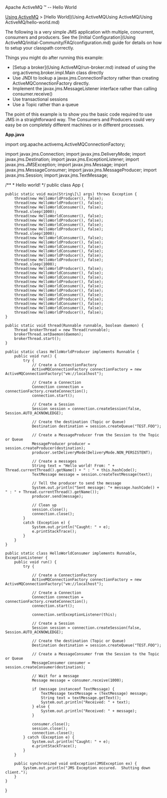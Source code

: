 Apache ActiveMQ ™ -- Hello World 

[Using ActiveMQ](using-activemq.md) > [Hello World](Using ActiveMQUsing ActiveMQ/Using ActiveMQ/hello-world.md)


The following is a very simple JMS application with multiple, concurrent, consumers and producers. See the [Initial Configuration](Using ActiveMQ/initial-Community/FAQ/configuration.md) guide for details on how to setup your classpath correctly.

Things you might do after running this example:

*   [Setup a broker](Using ActiveMQ/run-broker.md) instead of using the org.activemq.broker.impl.Main class directly
*   Use JNDI to lookup a javax.jms.ConnectionFactory rather than creating ActiveMQConnectionFactory directly.
*   Implement the javax.jms.MessageListener interface rather than calling consumer.receive()
*   Use transactional sessions
*   Use a Topic rather than a queue

The point of this example is to show you the basic code required to use JMS in a straightforward way. The Consumers and Producers could very easy be on completely different machines or in different processes.

**App.java**

import org.apache.activemq.ActiveMQConnectionFactory;

import javax.jms.Connection;
import javax.jms.DeliveryMode;
import javax.jms.Destination;
import javax.jms.ExceptionListener;
import javax.jms.JMSException;
import javax.jms.Message;
import javax.jms.MessageConsumer;
import javax.jms.MessageProducer;
import javax.jms.Session;
import javax.jms.TextMessage;

/\*\*
 \* Hello world!
 */
public class App {

    public static void main(String\[\] args) throws Exception {
        thread(new HelloWorldProducer(), false);
        thread(new HelloWorldProducer(), false);
        thread(new HelloWorldConsumer(), false);
        Thread.sleep(1000);
        thread(new HelloWorldConsumer(), false);
        thread(new HelloWorldProducer(), false);
        thread(new HelloWorldConsumer(), false);
        thread(new HelloWorldProducer(), false);
        Thread.sleep(1000);
        thread(new HelloWorldConsumer(), false);
        thread(new HelloWorldProducer(), false);
        thread(new HelloWorldConsumer(), false);
        thread(new HelloWorldConsumer(), false);
        thread(new HelloWorldProducer(), false);
        thread(new HelloWorldProducer(), false);
        Thread.sleep(1000);
        thread(new HelloWorldProducer(), false);
        thread(new HelloWorldConsumer(), false);
        thread(new HelloWorldConsumer(), false);
        thread(new HelloWorldProducer(), false);
        thread(new HelloWorldConsumer(), false);
        thread(new HelloWorldProducer(), false);
        thread(new HelloWorldConsumer(), false);
        thread(new HelloWorldProducer(), false);
        thread(new HelloWorldConsumer(), false);
        thread(new HelloWorldConsumer(), false);
        thread(new HelloWorldProducer(), false);
    }

    public static void thread(Runnable runnable, boolean daemon) {
        Thread brokerThread = new Thread(runnable);
        brokerThread.setDaemon(daemon);
        brokerThread.start();
    }

    public static class HelloWorldProducer implements Runnable {
        public void run() {
            try {
                // Create a ConnectionFactory
                ActiveMQConnectionFactory connectionFactory = new ActiveMQConnectionFactory("vm://localhost");

                // Create a Connection
                Connection connection = connectionFactory.createConnection();
                connection.start();

                // Create a Session
                Session session = connection.createSession(false, Session.AUTO_ACKNOWLEDGE);

                // Create the destination (Topic or Queue)
                Destination destination = session.createQueue("TEST.FOO");

                // Create a MessageProducer from the Session to the Topic or Queue
                MessageProducer producer = session.createProducer(destination);
                producer.setDeliveryMode(DeliveryMode.NON_PERSISTENT);

                // Create a messages
                String text = "Hello world! From: " + Thread.currentThread().getName() + " : " + this.hashCode();
                TextMessage message = session.createTextMessage(text);

                // Tell the producer to send the message
                System.out.println("Sent message: "+ message.hashCode() + " : " + Thread.currentThread().getName());
                producer.send(message);

                // Clean up
                session.close();
                connection.close();
            }
            catch (Exception e) {
                System.out.println("Caught: " + e);
                e.printStackTrace();
            }
        }
    }

    public static class HelloWorldConsumer implements Runnable, ExceptionListener {
        public void run() {
            try {

                // Create a ConnectionFactory
                ActiveMQConnectionFactory connectionFactory = new ActiveMQConnectionFactory("vm://localhost");

                // Create a Connection
                Connection connection = connectionFactory.createConnection();
                connection.start();

                connection.setExceptionListener(this);

                // Create a Session
                Session session = connection.createSession(false, Session.AUTO_ACKNOWLEDGE);

                // Create the destination (Topic or Queue)
                Destination destination = session.createQueue("TEST.FOO");

                // Create a MessageConsumer from the Session to the Topic or Queue
                MessageConsumer consumer = session.createConsumer(destination);

                // Wait for a message
                Message message = consumer.receive(1000);

                if (message instanceof TextMessage) {
                    TextMessage textMessage = (TextMessage) message;
                    String text = textMessage.getText();
                    System.out.println("Received: " + text);
                } else {
                    System.out.println("Received: " + message);
                }

                consumer.close();
                session.close();
                connection.close();
            } catch (Exception e) {
                System.out.println("Caught: " + e);
                e.printStackTrace();
            }
        }

        public synchronized void onException(JMSException ex) {
            System.out.println("JMS Exception occured.  Shutting down client.");
        }
    }
}

